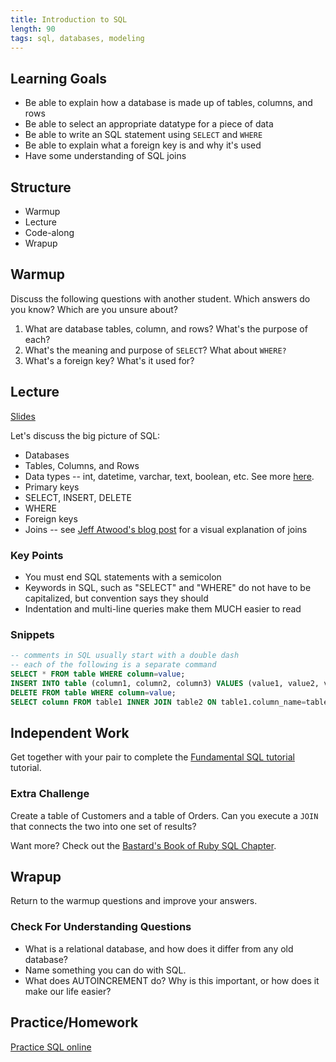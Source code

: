 ```yaml
---
title: Introduction to SQL
length: 90
tags: sql, databases, modeling
---
```


## Learning Goals

* Be able to explain how a database is made up of tables, columns, and rows
* Be able to select an appropriate datatype for a piece of data
* Be able to write an SQL statement using `SELECT` and `WHERE`
* Be able to explain what a foreign key is and why it's used
* Have some understanding of SQL joins

## Structure

* Warmup
* Lecture
* Code-along
* Wrapup

## Warmup

Discuss the following questions with another student. Which answers do you know? Which are you unsure about?

1. What are database tables, column, and rows? What's the purpose of each?
2. What's the meaning and purpose of `SELECT`? What about `WHERE?`
3. What's a foreign key? What's it used for?

## Lecture

[Slides](https://docs.google.com/presentation/d/1ARR7ILvni6jeV3_5Ku0eEx-bxgG_njj8dcU-mlq8k-M/)

Let's discuss the big picture of SQL:

* Databases
* Tables, Columns, and Rows
* Data types -- int, datetime, varchar, text, boolean, etc. See more [here](http://www.tutorialspoint.com/sql/sql-data-types.htm).
* Primary keys
* SELECT, INSERT, DELETE
* WHERE
* Foreign keys
* Joins -- see [Jeff Atwood's blog post](http://blog.codinghorror.com/a-visual-explanation-of-sql-joins/) for a visual explanation of joins

### Key Points

* You must end SQL statements with a semicolon
* Keywords in SQL, such as "SELECT" and "WHERE" do not have to be capitalized, but convention says they should
* Indentation and multi-line queries make them MUCH easier to read

### Snippets

```sql
-- comments in SQL usually start with a double dash
-- each of the following is a separate command
SELECT * FROM table WHERE column=value;
INSERT INTO table (column1, column2, column3) VALUES (value1, value2, value3);
DELETE FROM table WHERE column=value;
SELECT column FROM table1 INNER JOIN table2 ON table1.column_name=table2.column_name;
```

## Independent Work

Get together with your pair to complete the
[Fundamental SQL tutorial](http://tutorials.jumpstartlab.com/topics/sql/fundamental_sql.html)
tutorial.

### Extra Challenge

Create a table of Customers and a table of Orders. Can you execute a `JOIN` that
connects the two into one set of results?

Want more? Check out the [Bastard's Book of Ruby SQL Chapter](http://ruby.bastardsbook.com/chapters/sql/).

## Wrapup

Return to the warmup questions and improve your answers.

### Check For Understanding Questions

* What is a relational database, and how does it differ from any old database?
* Name something you can do with SQL.
* What does AUTOINCREMENT do? Why is this important, or how does it make our life easier?

## Practice/Homework

[Practice SQL online](https://pgexercises.com/gettingstarted.html)

